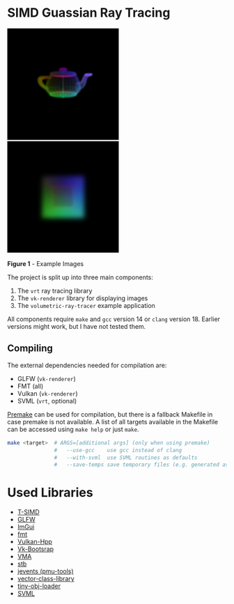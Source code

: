 # SIMD Guassian Ray Tracing
<p>
<img src="./images/tea.gif" width=256 height=256 />
<img src="./images/cube.gif" width=256 height=256 />
</p>

**Figure 1** - Example Images

The project is split up into three main components:
1. The `vrt` ray tracing library
2. The `vk-renderer` library for displaying images
3. The `volumetric-ray-tracer` example application

All components require `make` and `gcc` version 14 or `clang` version 18. Earlier versions might work, but I have not tested them.

## Compiling
The external dependencies needed for compilation are:
* GLFW (`vk-renderer`)
* FMT (all)
* Vulkan (`vk-renderer`)
* SVML (`vrt`, optional)

[Premake](https://premake.github.io/) can be used for compilation, but there is a fallback Makefile in case premake is not available.
A list of all targets available in the Makefile can be accessed using `make help` or just `make`.

```sh
make <target>  # ARGS=[additional args] (only when using premake)
               #   --use-gcc    use gcc instead of clang
               #   --with-svml  use SVML routines as defaults
               #   --save-temps save temporary files (e.g. generated assembly)
```

# Used Libraries
* [T-SIMD](http://www.ti.uni-bielefeld.de/html/people/moeller/tsimd_warpingsimd.html)
* [GLFW](https://github.com/glfw/glfw)
* [ImGui](https://github.com/ocornut/imgui)
* [fmt](https://github.com/fmtlib/fmt)
* [Vulkan-Hpp](https://github.com/KhronosGroup/Vulkan-Hpp)
* [Vk-Bootsrap](https://github.com/charles-lunarg/vk-bootstrap)
* [VMA](https://github.com/GPUOpen-LibrariesAndSDKs/VulkanMemoryAllocator)
* [stb](https://github.com/nothings/stb)
* [jevents (pmu-tools)](https://github.com/andikleen/pmu-tools/tree/master/jevents)
* [vector-class-library](https://github.com/vectorclass/version2)
* [tiny-obj-loader](https://github.com/tinyobjloader/tinyobjloader)
* [SVML](https://www.intel.com/content/www/us/en/docs/cpp-compiler/developer-guide-reference/2021-8/intrinsics-for-short-vector-math-library-ops.html)
